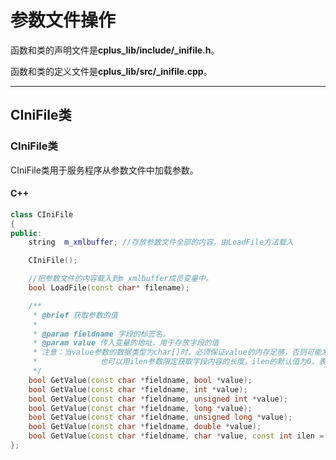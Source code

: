 # 参数文件操作

函数和类的声明文件是**cplus_lib/include/_inifile.h**。

函数和类的定义文件是**cplus_lib/src/_inifile.cpp**。

---

## CIniFile类 <!-- {docsify-ignore} -->

### CIniFile类

CIniFile类用于服务程序从参数文件中加载参数。

<!-- tabs:start -->

#### **C++**

```cpp
class CIniFile
{
public:
    string  m_xmlbuffer; //存放参数文件全部的内容，由LoadFile方法载入

    CIniFile();

    //把参数文件的内容载入到m_xmlbuffer成员变量中。
    bool LoadFile(const char* filename);

    /**
     * @brief 获取参数的值
     * 
     * @param fieldname 字段的标签名。
     * @param value 传入变量的地址，用于存放字段的值
     * 注意：当value参数的数据类型为char[]时，必须保证value的内存足够，否则可能发生内存溢出的问题，
     *              也可以用ilen参数限定获取字段内容的长度，ilen的默认值为0，表示不限定获取字段内容的长度。
     */
    bool GetValue(const char *fieldname, bool *value);
    bool GetValue(const char *fieldname, int *value);
    bool GetValue(const char *fieldname, unsigned int *value);
    bool GetValue(const char *fieldname, long *value);
    bool GetValue(const char *fieldname, unsigned long *value);
    bool GetValue(const char *fieldname, double *value);
    bool GetValue(const char *fieldname, char *value, const int ilen = 0);
};
```

<!-- tabs:end -->


